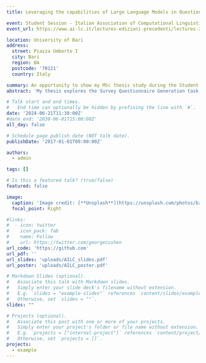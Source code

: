 ```yaml
---
title: Leveraging the capabilities of Large Language Models in Questionnaire Generation for Human Resource Management

event: Student Session - Italian Association of Computational Linguistics Lectures 2024
event_url: https://www.ai-lc.it/lectures-edizioni-precedenti/lectures-2024/

location: University of Bari
address:
  street: Piazza Umberto I
  city: Bari
  region: BA
  postcode: '70121'
  country: Italy

summary: An opportunity to show my MSc thesis study during the Student Session at the AILC Lecures 2024.
abstract: 'My thesis explores the Survey Questionnaire Generation task in the Human Resource Management field. Although poorly explored and characterized by the lack of dedicated materials, this study overcame such limitations by proposing a comprehensive methodology. Therefore, we proposed a dataset collecting survey questionnaires for HRM, which was used to leverage the capabilities of LLMs, namely GPT-3.5-Turbo and GPT-4-Turbo, in such a task.'

# Talk start and end times.
#   End time can optionally be hidden by prefixing the line with `#`.
date: '2024-06-21T11:30:00Z'
#date_end: '2030-06-01T15:00:00Z'
all_day: false

# Schedule page publish date (NOT talk date).
publishDate: '2017-01-01T00:00:00Z'

authors:
  - admin

tags: []

# Is this a featured talk? (true/false)
featured: false

image:
  caption: 'Image credit: [**Unsplash**](https://unsplash.com/photos/bzdhc5b3Bxs)'
  focal_point: Right

#links:
#  - icon: twitter
#    icon_pack: fab
#    name: Follow
#    url: https://twitter.com/georgecushen
url_code: 'https://github.com'
url_pdf: ''
url_slides: 'uploads/AILC_slides.pdf'
url_poster: 'uploads/AILC_poster.pdf'

# Markdown Slides (optional).
#   Associate this talk with Markdown slides.
#   Simply enter your slide deck's filename without extension.
#   E.g. `slides = "example-slides"` references `content/slides/example-slides.md`.
#   Otherwise, set `slides = ""`.
slides: ""

# Projects (optional).
#   Associate this post with one or more of your projects.
#   Simply enter your project's folder or file name without extension.
#   E.g. `projects = ["internal-project"]` references `content/project/deep-learning/index.md`.
#   Otherwise, set `projects = []`.
projects:
  - example
---
```

